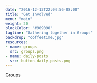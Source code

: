 ```yaml
---
date: "2016-12-13T22:04:56-08:00"
title: "Get Involved"
menu: "main"
weight: 20
blockColor: "#909090"
tagline: "Gathering together in Groups"
backdrop: "coffeetime.jpg"
resources:
- name: groups
  src: groups.png
- name: daily-posts
  src: button-daily-posts.png
---
```



<div class="page-buttons">
  <a role="button" href="/groups/">Groups</a>
</div>

